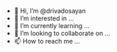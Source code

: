 - 👋 Hi, I’m @drivadosayan
- 👀 I’m interested in ...
- 🌱 I’m currently learning ...
- 💞️ I’m looking to collaborate on ...
- 📫 How to reach me ...

<!---
drivadosayan/drivadosayan is a ✨ special ✨ repository because its `README.md` (this file) appears on your GitHub profile.
You can click the Preview link to take a look at your changes.
--->
